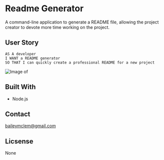 

# Readme Generator

A command-line application to generate a README file, allowing the project creator to devote more time working on the project.

## User Story

```
AS A developer
I WANT a README generator
SO THAT I can quickly create a professional README for a new project
```

![Image of  ](https://github.com/baileymclem/readme-generator/blob/main/readme.gif)

## Built With

* Node.js

## Contact

baileymclem@gmail.com

## Licsense

None